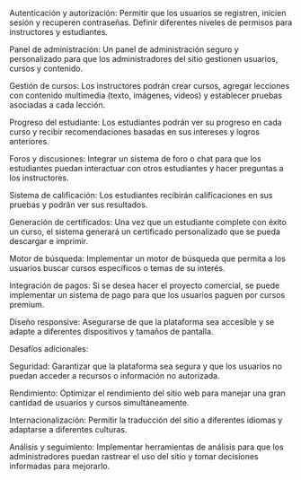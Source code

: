 Autenticación y autorización: Permitir que los usuarios se registren, inicien sesión y recuperen contraseñas. Definir diferentes niveles de permisos para instructores y estudiantes.

Panel de administración: Un panel de administración seguro y personalizado para que los administradores del sitio gestionen usuarios, cursos y contenido.

Gestión de cursos: Los instructores podrán crear cursos, agregar lecciones con contenido multimedia (texto, imágenes, videos) y establecer pruebas asociadas a cada lección.

Progreso del estudiante: Los estudiantes podrán ver su progreso en cada curso y recibir recomendaciones basadas en sus intereses y logros anteriores.

Foros y discusiones: Integrar un sistema de foro o chat para que los estudiantes puedan interactuar con otros estudiantes y hacer preguntas a los instructores.

Sistema de calificación: Los estudiantes recibirán calificaciones en sus pruebas y podrán ver sus resultados.

Generación de certificados: Una vez que un estudiante complete con éxito un curso, el sistema generará un certificado personalizado que se pueda descargar e imprimir.

Motor de búsqueda: Implementar un motor de búsqueda que permita a los usuarios buscar cursos específicos o temas de su interés.

Integración de pagos: Si se desea hacer el proyecto comercial, se puede implementar un sistema de pago para que los usuarios paguen por cursos premium.

Diseño responsive: Asegurarse de que la plataforma sea accesible y se adapte a diferentes dispositivos y tamaños de pantalla.

Desafíos adicionales:

Seguridad: Garantizar que la plataforma sea segura y que los usuarios no puedan acceder a recursos o información no autorizada.

Rendimiento: Optimizar el rendimiento del sitio web para manejar una gran cantidad de usuarios y cursos simultáneamente.

Internacionalización: Permitir la traducción del sitio a diferentes idiomas y adaptarse a diferentes culturas.

Análisis y seguimiento: Implementar herramientas de análisis para que los administradores puedan rastrear el uso del sitio y tomar decisiones informadas para mejorarlo.